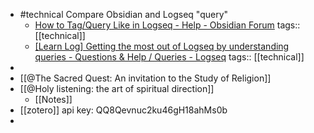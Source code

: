 - #technical Compare Obsidian and Logseq "query"
	- [How to Tag/Query Like in Logseq - Help - Obsidian Forum](https://forum.obsidian.md/t/how-to-tag-query-like-in-logseq/65539/6)
	  tags:: [[technical]]
	- [[Learn Log] Getting the most out of Logseq by understanding queries - Questions & Help / Queries - Logseq](https://discuss.logseq.com/t/learn-log-getting-the-most-out-of-logseq-by-understanding-queries/8831/2)
	  tags:: [[technical]]
-
- [[@The Sacred Quest: An invitation to the Study of Religion]]
- [[@Holy listening: the art of spiritual direction]]
	- [[Notes]]
- [[zotero]] api key: QQ8Qevnuc2ku46gH18ahMs0b
-